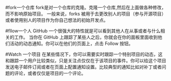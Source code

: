 #fork一个仓库
fork是对一个仓库的克隆。克隆一个仓库,然后在上面做各种修改，而不影响原始项目。
一般来说，forks 被用于去更改别人的项目（参与开源项目）或者使用别人的项目作为你自己想法的初始开发点。

#fllow一个人
GitHub 一个很强大的特性就是可以看到其他人在从事或者与什么相关的工作。
当你在 GitHub 上跟踪了某些人之后，你就会在你的面板里面收到他们活动的动态通知。你可以在他们的页面上，点击 Follow 按钮。

#Watch 一个项目
在某些情况下，你可以需要实时跟踪一个特别项目的动态，这和跟踪一个用户比较类似，只是关注点仅仅在于该项目的事件。你可以给这个项目发送电子邮件订阅或者在页面上配置通知设置。比较典型的通知比如对补丁或者问题的评论，或者仅仅是项目的一个评论。